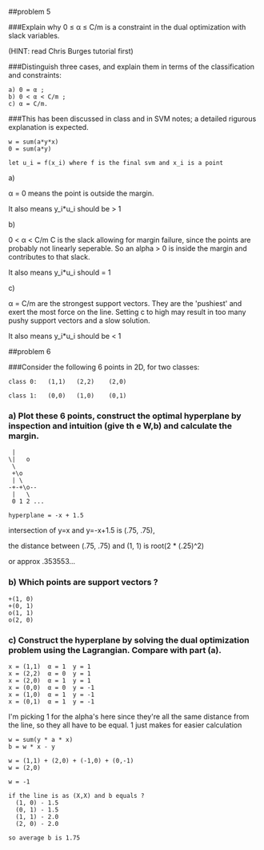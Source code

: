 ##problem 5

###Explain why 0 ≤ α ≤ C/m is a constraint in the dual optimization with slack variables. 

(HINT: read Chris Burges tutorial first)

###Distinguish three cases, and explain them in terms of the classification and constraints:

    a) 0 = α ;
    b) 0 < α < C/m ;
    c) α = C/m.

###This has been discussed in class and in SVM notes; a detailed rigurous explanation is expected.

    w = sum(a*y*x)
    0 = sum(a*y)

    let u_i = f(x_i) where f is the final svm and x_i is a point

a)

α = 0 means the point is outside the margin.

It also means y_i*u_i should be > 1

b)

0 < α < C/m
C is the slack allowing for margin failure, since the points are probably not linearly seperable. So an alpha > 0 is inside the margin and contributes to that slack.

It also means y_i*u_i should = 1


c)

α = C/m are the strongest support vectors. They are the 'pushiest' and exert the most force on the line. Setting c to high may result in too many pushy support vectors and a slow solution.

It also means y_i*u_i should be < 1



##problem 6

###Consider the following 6 points in 2D, for two classes:

    class 0:   (1,1)   (2,2)    (2,0)

    class 1:   (0,0)   (1,0)    (0,1)

### a) Plot these 6 points, construct the optimal hyperplane by inspection and intuition (give th e W,b) and calculate the margin.

     |
    \|   o
     \
     +\o
     | \
    -+-+\o--
     |   \
     0 1 2 ...

    hyperplane = -x + 1.5

intersection of y=x and y=-x+1.5 is (.75, .75), 

the distance between (.75, .75) and (1, 1) is root(2 * (.25)^2)

or approx .353553...


### b) Which points are support vectors ?

    +(1, 0)
    +(0, 1)
    o(1, 1)
    o(2, 0)

### c) Construct the hyperplane by solving the dual optimization problem using the Lagrangian. Compare with part (a).

    x = (1,1)  α = 1  y = 1
    x = (2,2)  α = 0  y = 1
    x = (2,0)  α = 1  y = 1
    x = (0,0)  α = 0  y = -1
    x = (1,0)  α = 1  y = -1
    x = (0,1)  α = 1  y = -1

I'm picking 1 for the alpha's here since they're all the same distance from the line, so they all have to be equal. 1 just makes for easier calculation

    w = sum(y * a * x)
    b = w * x - y

    w = (1,1) + (2,0) + (-1,0) + (0,-1)
    w = (2,0)

    w = -1

    if the line is as (X,X) and b equals ?
      (1, 0) - 1.5
      (0, 1) - 1.5
      (1, 1) - 2.0
      (2, 0) - 2.0

    so average b is 1.75










